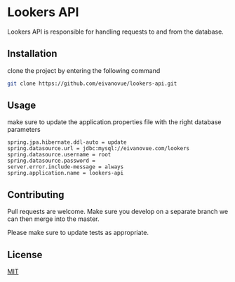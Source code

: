 # Lookers API 

Lookers API is responsible for handling requests to and from the database. 

## Installation

clone the project by entering the following command

```bash
git clone https://github.com/eivanovue/lookers-api.git
```

## Usage

make sure to update the application.properties file with the right database parameters

```properties
spring.jpa.hibernate.ddl-auto = update
spring.datasource.url = jdbc:mysql://eivanovue.com/lookers
spring.datasource.username = root
spring.datasource.password = 
server.error.include-message = always
spring.application.name = lookers-api
```

## Contributing
Pull requests are welcome. Make sure you develop on a separate branch we can then merge into the master. 

Please make sure to update tests as appropriate.

## License
[MIT](https://choosealicense.com/licenses/mit/)